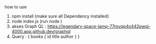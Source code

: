 how to use 
1. npm install (make sure all Dependency installed)
2. node index.js (run node )
3. akses Graph QL : https://legendary-space-lamp-77rqvqp4x442pwqj-4000.app.github.dev/graphql
4. Query : 
{
  books {
    id
    title
    author
  }
}


